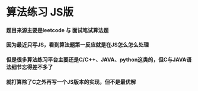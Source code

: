 # 算法练习 JS版

#### 题目来源主要是leetcode 与 面试笔试算法题
#### 因为最近只写JS，看到算法题第一反应就是在JS怎么怎么处理
#### 但是很多算法练习平台主要还是C/C++、JAVA、python这类的，但C与JAVA语法细节忘得差不多了
#### 就打算除了C之外再写一个JS版本的实现，但不是最优解

